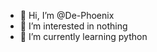 - 👋 Hi, I’m @De-Phoenix
- 👀 I’m interested in nothing
- 🌱 I’m currently learning python

<!---
De-Phoenix/De-Phoenix is a ✨ special ✨ repository because its `README.md` (this file) appears on your GitHub profile.
You can click the Preview link to take a look at your changes.
--->
